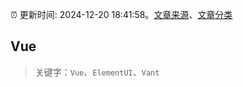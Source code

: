 :alarm_clock: 更新时间: 2024-12-20 18:41:58。[文章来源](/README.md)、[文章分类](/TAGS.md)

## Vue


> 关键字：`Vue`、`ElementUI`、`Vant`



